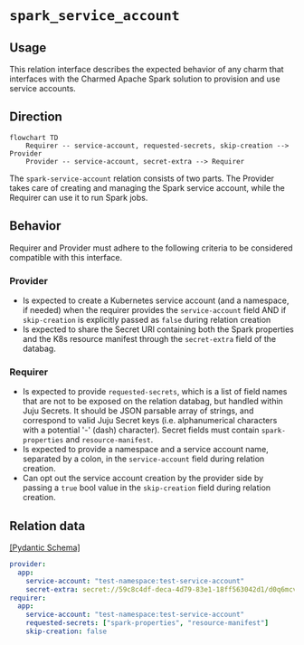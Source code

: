 # `spark_service_account`

## Usage

This relation interface describes the expected behavior of any charm that interfaces with the Charmed Apache Spark solution to provision and use service accounts.

## Direction

```mermaid
flowchart TD
    Requirer -- service-account, requested-secrets, skip-creation --> Provider
    Provider -- service-account, secret-extra --> Requirer
```

The `spark-service-account` relation consists of two parts.
The Provider takes care of creating and managing the Spark service account, while the Requirer can use it to run Spark jobs.

## Behavior

Requirer and Provider must adhere to the following criteria to be considered compatible with this interface.

### Provider

- Is expected to create a Kubernetes service account (and a namespace, if needed) when the requirer provides the `service-account` field AND if `skip-creation` is explicitly passed as `false` during relation creation
- Is expected to share the Secret URI containing both the Spark properties and the K8s resource manifest through the `secret-extra` field of the databag.

### Requirer

- Is expected to provide `requested-secrets`, which is a list of field names that are not to be exposed on the relation databag, but handled within Juju Secrets. It should be JSON parsable array of strings, and correspond to valid Juju Secret keys (i.e. alphanumerical characters with a potential '-' (dash) character). Secret fields must contain `spark-properties` and `resource-manifest`.
- Is expected to provide a namespace and a service account name, separated by a colon, in the `service-account` field during relation creation.
- Can opt out the service account creation by the provider side by passing a `true` bool value in the `skip-creation` field during relation creation.

## Relation data

[\[Pydantic Schema\]](./schema.py)

```yaml
provider:
  app:
    service-account: "test-namespace:test-service-account"
    secret-extra: secret://59c8c4df-deca-4d79-83e1-18ff563042d1/d0q6mcvmp25c7650r87g
requirer:
  app:
    service-account: "test-namespace:test-service-account"
    requested-secrets: ["spark-properties", "resource-manifest"]
    skip-creation: false
```
